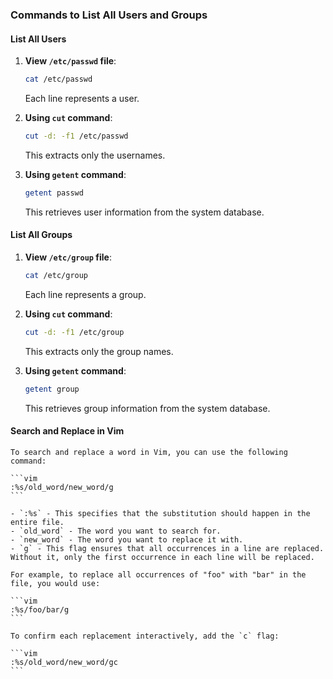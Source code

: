 ### Commands to List All Users and Groups

#### List All Users
1. **View `/etc/passwd` file**:
    ```bash
    cat /etc/passwd
    ```
    Each line represents a user.

2. **Using `cut` command**:
    ```bash
    cut -d: -f1 /etc/passwd
    ```
    This extracts only the usernames.

3. **Using `getent` command**:
    ```bash
    getent passwd
    ```
    This retrieves user information from the system database.

#### List All Groups
1. **View `/etc/group` file**:
    ```bash
    cat /etc/group
    ```
    Each line represents a group.

2. **Using `cut` command**:
    ```bash
    cut -d: -f1 /etc/group
    ```
    This extracts only the group names.

3. **Using `getent` command**:
    ```bash
    getent group
    ```
    This retrieves group information from the system database.
#### Search and Replace in Vim

    To search and replace a word in Vim, you can use the following command:

    ```vim
    :%s/old_word/new_word/g
    ```

    - `:%s` - This specifies that the substitution should happen in the entire file.
    - `old_word` - The word you want to search for.
    - `new_word` - The word you want to replace it with.
    - `g` - This flag ensures that all occurrences in a line are replaced. Without it, only the first occurrence in each line will be replaced.

    For example, to replace all occurrences of "foo" with "bar" in the file, you would use:

    ```vim
    :%s/foo/bar/g
    ```

    To confirm each replacement interactively, add the `c` flag:

    ```vim
    :%s/old_word/new_word/gc
    ```


